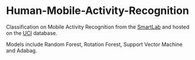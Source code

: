 # Human-Mobile-Activity-Recognition
Classification on Mobile Activity Recognition from the [SmartLab](https://sites.google.com/site/smartlabdibrisunige/) and hosted on the [UCI](http://archive.ics.uci.edu/ml/datasets/Smartphone-Based+Recognition+of+Human+Activities+and+Postural+Transitions) database.

Models include Random Forest, Rotation Forest, Support Vector Machine and Adabag.  
